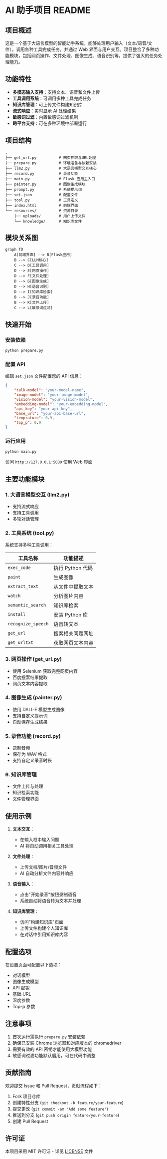 
# AI 助手项目 README

## 项目概述

这是一个基于大语言模型的智能助手系统，能够处理用户输入（文本/语音/文件），调用各种工具完成任务，并通过 Web 界面与用户交互。项目整合了多种功能模块，包括网页操作、文件处理、图像生成、语音识别等，提供了强大的任务处理能力。

## 功能特性

- **多模态输入支持**：支持文本、语音和文件上传
- **工具调用系统**：可调用多种工具完成任务
- **知识库管理**：可上传文件构建知识库
- **流式响应**：实时显示 AI 处理结果
- **敏感词过滤**：内置敏感词过滤机制
- **跨平台支持**：可在多种环境中部署运行

## 项目结构

```
.
├── get_url.py          # 网页抓取与URL处理
├── prepare.py          # 环境准备与依赖安装
├── llm2.py             # 大语言模型交互核心
├── record.py           # 录音功能
├── main.py             # Flask 应用主入口
├── painter.py          # 图像生成模块
├── prompt.py           # 系统提示词
├── set.json            # 配置文件
├── tool.py             # 工具定义
├── index.html          # 前端界面
└── resources/          # 资源目录
    ├── uploads/        # 用户上传文件
    └── knowledge/      # 知识库文件
```

## 模块关系图

```mermaid
graph TD
    A[前端界面] --> B[Flask应用]
    B --> C[LLM核心]
    C --> D[工具调用]
    D --> E[网页操作]
    D --> F[文件处理]
    D --> G[图像生成]
    D --> H[语音识别]
    D --> I[知识库检索]
    B --> J[录音功能]
    B --> K[文件上传]
    C --> L[敏感词过滤]
```

## 快速开始

### 安装依赖

```bash
python prepare.py
```

### 配置 API

编辑 `set.json` 文件配置您的 API 信息：

```json
{
    "talk-model": "your-model-name",
    "image-model": "your-image-model",
    "vision-model": "your-vision-model",
    "embedding-model": "your-embedding-model",
    "api_key": "your-api-key",
    "base_url": "your-api-base-url",
    "temprature": 0.9,
    "top_p": 0.9
}
```

### 运行应用

```bash
python main.py
```

访问 `http://127.0.0.1:5000` 使用 Web 界面

## 主要功能模块

### 1. 大语言模型交互 (llm2.py)

- 支持流式响应
- 支持工具调用
- 多轮对话管理

### 2. 工具系统 (tool.py)

系统支持多种工具调用：

| 工具名称          | 功能描述                     |
|-------------------|------------------------------|
| `exec_code`       | 执行 Python 代码             |
| `paint`           | 生成图像                     |
| `extract_text`    | 从文件中提取文本             |
| `watch`           | 分析图片内容                 |
| `semantic_search` | 知识库检索                   |
| `install`         | 安装 Python 库               |
| `recognize_speech`| 语音转文本                   |
| `get_url`         | 搜索相关问题网址             |
| `get_urltxt`      | 获取网页文本内容             |

### 3. 网页操作 (get_url.py)

- 使用 Selenium 获取完整网页内容
- 百度搜索结果提取
- 网页文本内容提取

### 4. 图像生成 (painter.py)

- 使用 DALL·E 模型生成图像
- 支持自定义提示词
- 自动保存生成结果

### 5. 录音功能 (record.py)

- 录制音频
- 保存为 WAV 格式
- 支持自定义录音时长

### 6. 知识库管理

- 文件上传与处理
- 知识检索功能
- 文件管理界面

## 使用示例

1. **文本交互**：
   - 在输入框中输入问题
   - AI 将自动调用相关工具处理

2. **文件处理**：
   - 上传文档/图片/音频文件
   - AI 自动分析文件内容并响应

3. **语音输入**：
   - 点击"开始录音"按钮录制语音
   - 系统自动将语音转为文本并处理

4. **知识库管理**：
   - 访问"构建知识库"页面
   - 上传文件构建个人知识库
   - 在对话中引用知识库内容

## 配置选项

在设置页面可配置以下选项：

- 对话模型
- 图像生成模型
- API 密钥
- 基础 URL
- 温度参数
- Top-p 参数

## 注意事项

1. 首次运行需执行 `prepare.py` 安装依赖
2. 确保已安装 Chrome 浏览器和对应版本的 chromedriver
3. 需要有效的 API 密钥才能使用大模型功能
4. 敏感词过滤功能默认启用，可在代码中调整

## 贡献指南

欢迎提交 Issue 和 Pull Request，贡献流程如下：

1. Fork 项目仓库
2. 创建特性分支 (`git checkout -b feature/your-feature`)
3. 提交更改 (`git commit -am 'Add some feature'`)
4. 推送到分支 (`git push origin feature/your-feature`)
5. 创建 Pull Request

## 许可证

本项目采用 MIT 许可证 - 详见 [LICENSE](LICENSE) 文件
